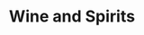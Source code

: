 ---
title: Wine and Spirits
slug: wine-and-spirits
taxonomy:
	tag: industry
content:
    items:
        '@taxonomy.industry': wine-and-spirits
    order:
        by: date
        dir: desc
---